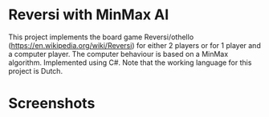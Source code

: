 # Reversi with MinMax AI
This project implements the board game Reversi/othello (https://en.wikipedia.org/wiki/Reversi) for either 2 players or for 1 player and a computer player. The computer
behaviour is based on a MinMax algorithm. Implemented using C#. Note that the working language for this project is Dutch.

# Screenshots
